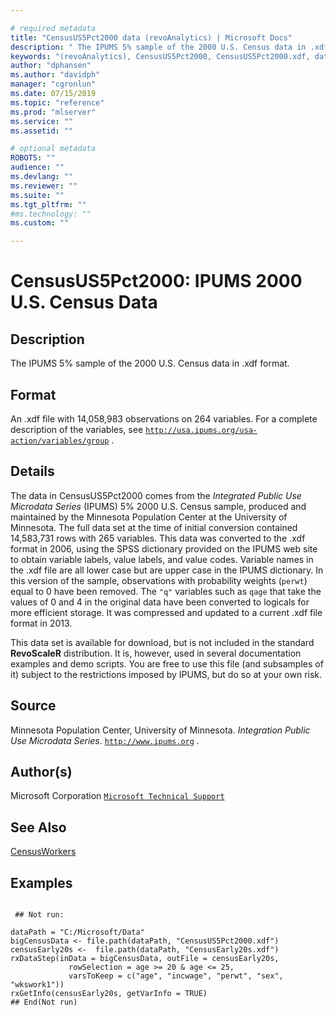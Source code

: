 ```yaml
--- 

# required metadata 
title: "CensusUS5Pct2000 data (revoAnalytics) | Microsoft Docs" 
description: " The IPUMS 5% sample of the 2000 U.S. Census data in .xdf format. " 
keywords: "(revoAnalytics), CensusUS5Pct2000, CensusUS5Pct2000.xdf, datasets" 
author: "dphansen"
ms.author: "davidph" 
manager: "cgronlun" 
ms.date: 07/15/2019
ms.topic: "reference" 
ms.prod: "mlserver" 
ms.service: "" 
ms.assetid: "" 

# optional metadata 
ROBOTS: "" 
audience: "" 
ms.devlang: "" 
ms.reviewer: "" 
ms.suite: "" 
ms.tgt_pltfrm: "" 
#ms.technology: "" 
ms.custom: "" 

--- 
```





 # CensusUS5Pct2000: IPUMS 2000 U.S. Census Data 
 ## Description

The IPUMS 5% sample of the 2000 U.S. Census data in .xdf format.


 ## Format

An .xdf file with 14,058,983 observations on 264 variables. For a
complete description of the variables, see
[`http://usa.ipums.org/usa-action/variables/group`](http://usa.ipums.org/usa-action/variables/group)
.


 ## Details

The data in CensusUS5Pct2000 comes from the *Integrated Public Use
Microdata Series* (IPUMS) 5% 2000 U.S. Census sample, produced and maintained
by the Minnesota Population Center at the University of Minnesota. The full
data set at the time of initial conversion contained 14,583,731 rows
with 265 variables. This data was converted to the .xdf format in 2006,
using the SPSS dictionary provided on the IPUMS web site to obtain variable
labels, value labels, and value codes. Variable names in the .xdf file
are all lower case but are upper case in the IPUMS dictionary. In this version
of the sample, observations with probability weights (`perwt`) equal to 0
have been removed. The `"q"` variables such as `qage` that take the
values of 0 and 4 in the original data have been converted to logicals for
more efficient storage. It was compressed and updated to a current .xdf
file format in 2013.

This data set is available for download, but is not
included in the standard **RevoScaleR** distribution. It is, however, used
in several documentation examples and demo scripts. You are free to use this
file (and subsamples of it) subject to the restrictions imposed by IPUMS, but
do so at your own risk.


 ## Source

Minnesota Population Center, University of Minnesota. *Integration Public
Use Microdata Series*. [`http://www.ipums.org`](http://www.ipums.org)
.


 ## Author(s)
 Microsoft Corporation [`Microsoft Technical Support`](https://go.microsoft.com/fwlink/?LinkID=698556&clcid=0x409)


 ## See Also

[CensusWorkers](CensusWorkers.md)

 ## Examples

 ```

  ## Not run:

dataPath = "C:/Microsoft/Data"
bigCensusData <- file.path(dataPath, "CensusUS5Pct2000.xdf") 
censusEarly20s <-  file.path(dataPath, "CensusEarly20s.xdf")
rxDataStep(inData = bigCensusData, outFile = censusEarly20s,
              rowSelection = age >= 20 & age <= 25,
              varsToKeep = c("age", "incwage", "perwt", "sex", "wkswork1")) 
rxGetInfo(censusEarly20s, getVarInfo = TRUE) 
 ## End(Not run) 
```


